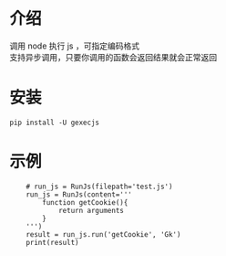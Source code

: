 # 介绍

调用 node 执行 js ，可指定编码格式  
支持异步调用，只要你调用的函数会返回结果就会正常返回

# 安装

```
pip install -U gexecjs
```

# 示例

```
    # run_js = RunJs(filepath='test.js')
    run_js = RunJs(content='''
        function getCookie(){
            return arguments
        }
    ''')
    result = run_js.run('getCookie', 'Gk')
    print(result)
```